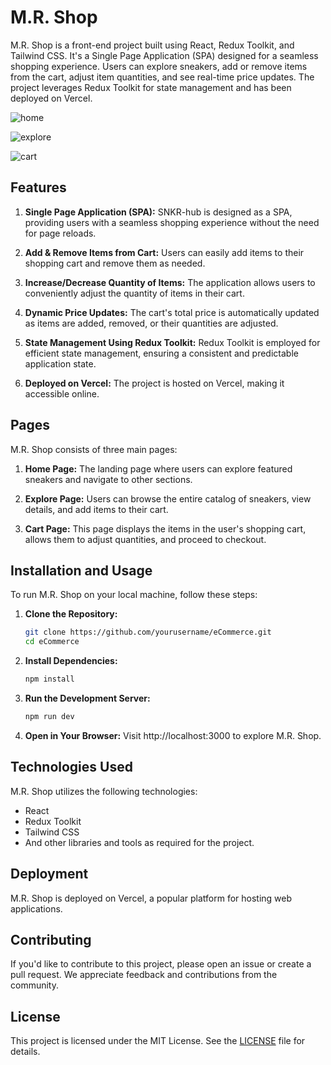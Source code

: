 # M.R. Shop



 M.R. Shop is a front-end project built using React, Redux Toolkit, and Tailwind CSS. It's a Single Page Application (SPA) designed for a seamless shopping experience. Users can explore sneakers, add or remove items from the cart, adjust item quantities, and see real-time price updates. The project leverages Redux Toolkit for state management and has been deployed on Vercel.

![home](https://github.com/manipandit/snkr-hub/assets/110151059/ac847c8d-f343-41e3-b35c-30426fda8b9a)


![explore](https://github.com/manipandit/snkr-hub/assets/110151059/70816afd-3b9a-44bc-8764-881a0bf05548)


![cart](https://github.com/manipandit/snkr-hub/assets/110151059/eaf8bc4b-834f-43e1-ad9e-f98a5dd2d995)


## Features

1. **Single Page Application (SPA):** SNKR-hub is designed as a SPA, providing users with a seamless shopping experience without the need for page reloads.

2. **Add & Remove Items from Cart:** Users can easily add items to their shopping cart and remove them as needed.

3. **Increase/Decrease Quantity of Items:** The application allows users to conveniently adjust the quantity of items in their cart.

4. **Dynamic Price Updates:** The cart's total price is automatically updated as items are added, removed, or their quantities are adjusted.

5. **State Management Using Redux Toolkit:** Redux Toolkit is employed for efficient state management, ensuring a consistent and predictable application state.

6. **Deployed on Vercel:** The project is hosted on Vercel, making it accessible online.

## Pages

M.R. Shop consists of three main pages:

1. **Home Page:** The landing page where users can explore featured sneakers and navigate to other sections.

2. **Explore Page:** Users can browse the entire catalog of sneakers, view details, and add items to their cart.

3. **Cart Page:** This page displays the items in the user's shopping cart, allows them to adjust quantities, and proceed to checkout.

## Installation and Usage

To run M.R. Shop on your local machine, follow these steps:

1. **Clone the Repository:**
   ```bash
   git clone https://github.com/yourusername/eCommerce.git
   cd eCommerce
2. **Install Dependencies:**
   ```bash
   npm install

3. **Run the Development Server:**
    ```bash
    npm run dev

5. **Open in Your Browser:**
   Visit http://localhost:3000 to explore M.R. Shop.

## Technologies Used

M.R. Shop utilizes the following technologies:

- React
- Redux Toolkit
- Tailwind CSS
- And other libraries and tools as required for the project.

## Deployment

M.R. Shop is deployed on Vercel, a popular platform for hosting web applications.

## Contributing

If you'd like to contribute to this project, please open an issue or create a pull request. We appreciate feedback and contributions from the community.

## License

This project is licensed under the MIT License. See the [LICENSE](LICENSE) file for details.


